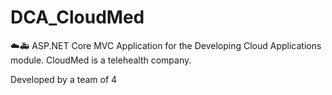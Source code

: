 # DCA_CloudMed
☁️🚑
ASP.NET Core MVC Application for the Developing Cloud Applications module.
CloudMed is a telehealth company.

Developed by a team of 4
